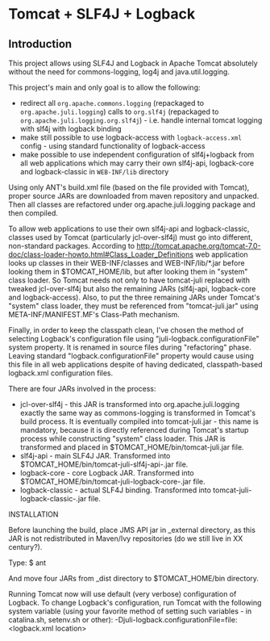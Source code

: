 # Tomcat + SLF4J + Logback #

## Introduction ##

This project allows using SLF4J and Logback in Apache Tomcat absolutely without
the need for commons-logging, log4j and java.util.logging.

This project's main and only goal is to allow the following:

* redirect all `org.apache.commons.logging` (repackaged to
  `org.apache.juli.logging`) calls to `org.slf4j` (repackaged to
  `org.apache.juli.logging.org.slf4j`) - i.e. handle internal tomcat logging
  with slf4j with logback binding
* make still possible to use logback-access with `logback-access.xml` config -
  using standard functionality of logback-access
* make possible to use independent configuration of slf4j+logback from all web
  applications which may carry their own slf4j-api, logback-core and
  logback-classic in `WEB-INF/lib` directory

Using only ANT's build.xml file (based on the file provided with Tomcat), proper
source JARs are downloaded from maven repository and unpacked. Then all classes
are refactored under org.apache.juli.logging package and then compiled.

To allow web applications to use their own slf4j-api and logback-classic,
classes used by Tomcat (particularly jcl-over-slf4j) must go into different,
non-standard packages. According to
http://tomcat.apache.org/tomcat-7.0-doc/class-loader-howto.html#Class_Loader_Definitions
web application looks up classes in their WEB-INF/classes and WEB-INF/lib/*.jar
before looking them in $TOMCAT_HOME/lib, but after looking them in "system"
class loader. So Tomcat needs not only to have tomcat-juli replaced with tweaked
jcl-over-slf4j but also the remaining JARs (slf4j-api, logback-core and
logback-access). Also, to put the three remaining JARs under Tomcat's "system"
class loader, they must be referenced from "tomcat-juli.jar" using
META-INF/MANIFEST.MF's Class-Path mechanism.

Finally, in order to keep the classpath clean, I've chosen the method of
selecting Logback's configuration file using "juli-logback.configurationFile"
system property. It is renamed in source files during "refactoring"
phase. Leaving standard "logback.configurationFile" property would cause using
this file in all web applications despite of having dedicated, classpath-based
logback.xml configuration files.

There are four JARs involved in the process:
 * jcl-over-slf4j - this JAR is transformed into org.apache.juli.logging exactly
   the same way as commons-logging is transformed in Tomcat's build process. It
   is eventually compiled into tomcat-juli.jar - this name is mandatory, because
   it is directly referenced during Tomcat's startup process while constructing
   "system" class loader. This JAR is transformed and placed in
   $TOMCAT_HOME/bin/tomcat-juli.jar file.
 * slf4j-api - main SLF4J JAR. Transformed into
   $TOMCAT_HOME/bin/tomcat-juli-slf4j-api-<version>.jar file.
 * logback-core - core Logback JAR. Transformed into
   $TOMCAT_HOME/bin/tomcat-juli-logback-core-<version>.jar file.
 * logback-classic - actual SLF4J binding. Transformed into
   tomcat-juli-logback-classic-<version>.jar file.


INSTALLATION

Before launching the build, place JMS API jar in _external directory, as this
JAR is not redistributed in Maven/Ivy repositories (do we still live in XX
century?).

Type:
	$ ant

And move four JARs from _dist directory to $TOMCAT_HOME/bin directory.

Running Tomcat now will use default (very verbose) configuration of
Logback. To change Logback's configuration, run Tomcat with the
following system variable (using your favorite method of setting such
variables - in catalina.sh, setenv.sh or other):
	-Djuli-logback.configurationFile=file:<logback.xml location>